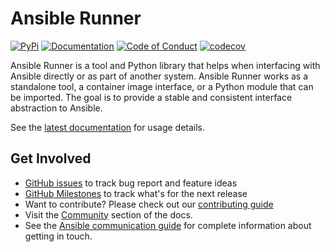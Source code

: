 Ansible Runner
==============

[![PyPi](https://img.shields.io/pypi/v/ansible-runner.svg?logo=Python)](https://pypi.org/project/ansible-runner/)
[![Documentation](https://readthedocs.org/projects/ansible-runner/badge/?version=stable)](https://ansible-runner.readthedocs.io/en/latest/)
[![Code of Conduct](https://img.shields.io/badge/Code%20of%20Conduct-Ansible-silver.svg)](https://docs.ansible.com/ansible/latest/community/code_of_conduct.html)
[![codecov](https://codecov.io/gh/ansible/ansible-runner/branch/devel/graph/badge.svg?token=CmCcjBz0pQ)](https://codecov.io/gh/ansible/ansible-runner)

Ansible Runner is a tool and Python library that helps when interfacing with Ansible directly or as part of another system. Ansible Runner works as a standalone tool, a container image interface, or a Python module that can be imported. The goal is to provide a stable and consistent interface abstraction to Ansible.

See the [latest documentation] for usage details.

Get Involved
------------

* [GitHub issues] to track bug report and feature ideas
* [GitHub Milestones] to track what's for the next release
* Want to contribute? Please check out our [contributing guide]
* Visit the [Community] section of the docs.
* See the [Ansible communication guide] for complete information about getting in touch.

[GitHub issues]: https://github.com/ansible/ansible-runner/issues
[GitHub Milestones]: https://github.com/ansible/ansible-runner/milestones
[contributing guide]: https://github.com/ansible/ansible-runner/blob/devel/CONTRIBUTING.md
[Community]: https://ansible.readthedocs.io/projects/runner/en/latest/community/
[Ansible communication guide]: https://docs.ansible.com/ansible/devel/community/communication.html
[latest documentation]: https://ansible.readthedocs.io/projects/runner/en/latest/
